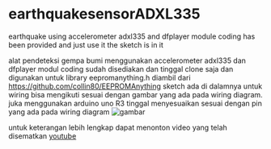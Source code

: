 # earthquakesensorADXL335
earthquake using accelerometer adxl335 and dfplayer module 
coding has been provided and just use it
the sketch is in it

alat pendeteksi gempa bumi menggunakan accelerometer adxl335 dan dfplayer modul
coding sudah disediakan dan tinggal clone saja dan digunakan untuk library eepromanything.h diambil dari https://github.com/collin80/EEPROMAnything
sketch ada di dalamnya
untuk wiring bisa mengikuti sesuai dengan gambar yang ada pada wiring diagram. juka menggunakan arduino uno R3 tinggal menyesuaikan sesuai dengan pin yang ada pada wiring diagram
![gambar](https://user-images.githubusercontent.com/53360759/144241166-dfef2502-cdef-4d65-be99-4dfca0fac4e5.png)

untuk keterangan lebih lengkap dapat menonton video yang telah disematkan 
[youtube](https://youtu.be/mvaMeJn6i_A)
